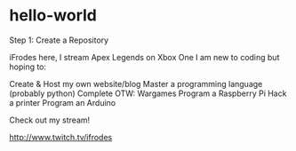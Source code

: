 # hello-world
Step 1: Create a Repository

iFrodes here, I stream Apex Legends on Xbox One
I am new to coding but hoping to:

Create & Host my own website/blog
Master a programming language (probably python)
Complete OTW: Wargames
Program a Raspberry Pi
Hack a printer
Program an Arduino

Check out my stream!

http://www.twitch.tv/ifrodes

